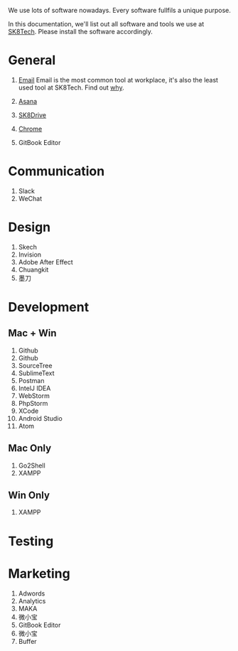 We use lots of software nowadays. Every software fullfils a unique purpose. 

In this documentation, we'll list out all software and tools we use at [SK8Tech](https://sk8.tech). Please install the software accordingly.

# General

1. [Email](email.md)
Email is the most common tool at workplace, it's also the least used tool at SK8Tech. Find out [why](emaill.md).

1. [Asana](asana.md)
1. [SK8Drive](ownCloud.md)
1. [Chrome](chrome.md)
1. GitBook Editor
    
# Communication

1. Slack
1. WeChat
    
# Design

1. Skech
1. Invision
1. Adobe After Effect
1. Chuangkit
1. 墨刀
    
# Development

## Mac + Win

1. Github
1. Github
1. SourceTree
1. SublimeText
1. Postman
1. IntelJ IDEA
1. WebStorm
1. PhpStorm
1. XCode
1. Android Studio
1. Atom

## Mac Only

1. Go2Shell
1. XAMPP

## Win Only

1. XAMPP

# Testing

# Marketing

1. Adwords
1. Analytics
1. MAKA
1. 微小宝
1. GitBook Editor
1. 微小宝
1. Buffer

